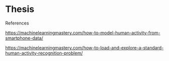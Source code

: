 # Thesis
References

https://machinelearningmastery.com/how-to-model-human-activity-from-smartphone-data/

https://machinelearningmastery.com/how-to-load-and-explore-a-standard-human-activity-recognition-problem/
